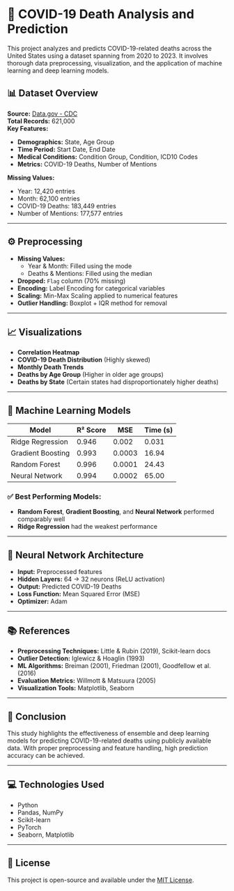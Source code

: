 # 🦠 COVID-19 Death Analysis and Prediction

This project analyzes and predicts COVID-19-related deaths across the United States using a dataset spanning from 2020 to 2023. It involves thorough data preprocessing, visualization, and the application of machine learning and deep learning models.

## 📊 Dataset Overview

**Source:** [Data.gov - CDC](https://catalog.data.gov/dataset/conditions-contributing-to-deaths-involving-coronavirus-disease-2019-covid-19-by-age-group)  
**Total Records:** 621,000  
**Key Features:**
- **Demographics:** State, Age Group
- **Time Period:** Start Date, End Date
- **Medical Conditions:** Condition Group, Condition, ICD10 Codes
- **Metrics:** COVID-19 Deaths, Number of Mentions

**Missing Values:**
- Year: 12,420 entries
- Month: 62,100 entries
- COVID-19 Deaths: 183,449 entries
- Number of Mentions: 177,577 entries

---

## ⚙️ Preprocessing

- **Missing Values:**
  - Year & Month: Filled using the mode
  - Deaths & Mentions: Filled using the median
- **Dropped:** `Flag` column (70% missing)
- **Encoding:** Label Encoding for categorical variables
- **Scaling:** Min-Max Scaling applied to numerical features
- **Outlier Handling:** Boxplot + IQR method for removal

---

## 📈 Visualizations

- **Correlation Heatmap**
- **COVID-19 Death Distribution** (Highly skewed)
- **Monthly Death Trends**
- **Deaths by Age Group** (Higher in older age groups)
- **Deaths by State** (Certain states had disproportionately higher deaths)

---

## 🧠 Machine Learning Models

| Model             | R² Score | MSE     | Time (s) |
|------------------|----------|---------|----------|
| Ridge Regression | 0.946    | 0.002   | 0.031    |
| Gradient Boosting| 0.993    | 0.0003  | 16.94    |
| Random Forest    | 0.996    | 0.0001  | 24.43    |
| Neural Network   | 0.994    | 0.0002  | 65.00    |

### ✅ Best Performing Models:
- **Random Forest**, **Gradient Boosting**, and **Neural Network** performed comparably well
- **Ridge Regression** had the weakest performance

---

## 🧬 Neural Network Architecture

- **Input:** Preprocessed features
- **Hidden Layers:** 64 → 32 neurons (ReLU activation)
- **Output:** Predicted COVID-19 Deaths
- **Loss Function:** Mean Squared Error (MSE)
- **Optimizer:** Adam

---

## 📚 References

- **Preprocessing Techniques:** Little & Rubin (2019), Scikit-learn docs
- **Outlier Detection:** Iglewicz & Hoaglin (1993)
- **ML Algorithms:** Breiman (2001), Friedman (2001), Goodfellow et al. (2016)
- **Evaluation Metrics:** Willmott & Matsuura (2005)
- **Visualization Tools:** Matplotlib, Seaborn

---

## 📌 Conclusion

This study highlights the effectiveness of ensemble and deep learning models for predicting COVID-19-related deaths using publicly available data. With proper preprocessing and feature handling, high prediction accuracy can be achieved.

---

## 💻 Technologies Used

- Python
- Pandas, NumPy
- Scikit-learn
- PyTorch
- Seaborn, Matplotlib

---

## 📎 License

This project is open-source and available under the [MIT License](LICENSE).

